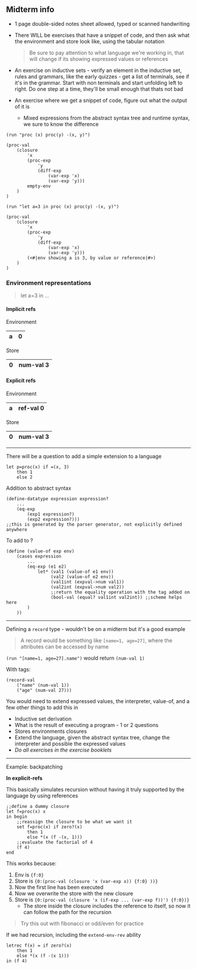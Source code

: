 ## Midterm info
* 1 page double-sided notes sheet allowed, typed or scanned handwriting
* There WILL be exercises that have a snippet of code, and then ask what the environment and store look like, using the tabular notation
    >Be sure to pay attention to what language we're working in, that will change if its showing expressed values or references

* An exercise on inductive sets - verify an element in the inductive set, rules and grammars, like the early quizzes - get a list of terminals, see if it's in the grammar. Start with non terminals and start unfolding left to right. Do one step at a time, they'll be small enough that thats not bad

* An exercise where we get a snippet of code, figure out what the output of it is
    * Mixed expressions from the abstract syntax tree and runtime syntax, we sure to know the difference

`(run "proc (x) proc(y) -(x, y)")`
```racket
(proc-val
    (closure
        'x
        (proc-exp
            'y
            (diff-exp
                (var-exp 'x)
                (var-exp 'y)))
        empty-env
    )
)
```


`(run "let a=3 in proc (x) proc(y) -(x, y)")`
```racket
(proc-val
    (closure
        'x
        (proc-exp
            'y
            (diff-exp
                (var-exp 'x)
                (var-exp 'y)))
        (<#|env showing a is 3, by value or reference|#>)
    )
)
```


### Environment representations

>let a=3 in ...

#### Implicit refs
Environment

|a|0|
|:--|:--|

Store

|0|num-val 3|
|:--|:--|

#### Explicit refs
Environment

|a|ref-val 0|
|:--|:--|

Store

|0|num-val 3|
|:--|:--|


---
There will be a question to add a simple extension to a language

```racket
let p=proc(x) if =(x, 3)
    then 1
    else 2
```
Addition to abstract syntax
```racket
(define-datatype expression expression?
    ...
    (eq-exp
        (exp1 expression?)
        (exp2 expression?)))
;;this is generated by the parser generator, not explicitly defined anywhere
```
To add to ?
```racket
(define (value-of exp env)
    (cases expression
        ...
        (eq-exp (e1 e2)
            let* (val1 (value-of e1 env))
                 (val2 (value-of e2 env))
                 (val1int (expval->num val1))
                 (val2int (expval->num val2))
                 ;;return the equality operation with the tag added on
                 (bool-val (equal? val1int val2int)) ;;scheme helps here
        )
    ))
```

---

Defining a `record` type - wouldn't be on a midterm but it's a good example
>A record would be something like `[name=1, age=27]`, where the attributes can be accessed by name

`(run "[name=1, age=27].name")` would return `(num-val 1)`

With tags:
```racket
(record-val
    ("name" (num-val 1))
    ("age" (num-val 27)))
```

You would need to extend expressed values, the interpreter, value-of, and a few other things to add this in



* Inductive set derivation
* What is the result of executing a program - 1 or 2 questions
* Stores environments closures
* Extend the language, given the abstract syntax tree, change the interpreter and possible the expressed values
* *Do all exercises in the exercise booklets*

---

Example: backpatching

**In explicit-refs**

This basically simulates recursion without having it truly supported by the language by using references
```racket
;;define a dummy closure
let f=proc(x) x
in begin
    ;;reassign the closure to be what we want it
    set f=proc(x) if zero?(x)
        then 1
        else *(x (f -(x, 1)))
    ;;evaluate the factorial of 4
    (f 4)
end
```
This works because:
1. Env is `{f:0}`
2. Store is `{0:(proc-val (closure 'x (var-exp x)) {f:0} ))}`
3. Now the first line has been executed
4. Now we overwrite the store with the new closure
3. Store is `{0:(proc-val (closure 'x (if-exp ... (var-exp f))') {f:0})}`
    * The store inside the closure includes the reference to itself, so now it can follow the path for the recursion

>Try this out with fibonacci or odd/even for practice

If we had recursion, including the `extend-env-rev` ability
```racket
letrec f(x) = if zero?(x)
    then 1
    else *(x (f -(x 1)))
in (f 4)
```
